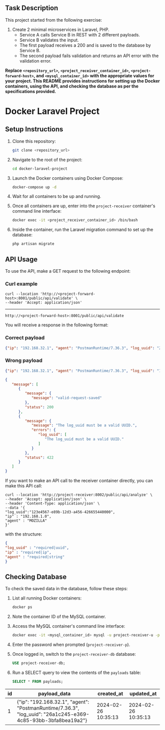 ## Task Description

This project started from the following exercise:

1. Create 2 minimal microservices in Laravel, PHP.
   - Service A calls Service B in REST with 2 different payloads.
   - Service B validates the input.
   - The first payload receives a 200 and is saved to the database by Service B.
   - The second payload fails validation and returns an API error with the validation error.

**Replace `<repository_url>`, `<project_receiver_container_id>`, `<project-forward-host>`, and `<mysql_container_id>` with the appropriate values for your project. This README provides instructions for setting up the Docker containers, using the API, and checking the database as per the specifications provided.**

# Docker Laravel Project

## Setup Instructions

1. Clone this repository:
   ```bash
   git clone <repository_url>
   ```

2. Navigate to the root of the project:
   ```bash
   cd docker-laravel-project
   ```

3. Launch the Docker containers using Docker Compose:
   ```bash
   docker-compose up -d
   ```

4. Wait for all containers to be up and running.

5. Once all containers are up, enter into the `project-receiver` container's command line interface:

   ```bash
   docker exec -it <project_receiver_container_id> /bin/bash
   ```

6. Inside the container, run the Laravel migration command to set up the database:
   ```bash
   php artisan migrate
   ```

## API Usage

To use the API, make a GET request to the following endpoint:
### Curl example
```
curl --location 'http://<project-forward-host>:8001/public/api/validate' \
--header 'Accept: application/json'
```
----

```
http://<project-forward-host>:8001/public/api/validate
```

You will receive a response in the following format:

### Correct payload
```json
{"ip": "192.168.32.1", "agent": "PostmanRuntime/7.36.3", "log_uuid": "26a1c245-e369-4c85-93bb-3bfa8bea19a2"}
```
### Wrong payload
```json
{"ip": "192.168.32.1", "agent": "PostmanRuntime/7.36.3", "log_uuid": "123124qwe234"}
```

```json
{
   "message": [
      {
         "message": {
            "message": "valid-request-saved"
         },
         "status": 200
      },
      {
         "message": {
            "message": "The log_uuid must be a valid UUID.",
            "errors": {
               "log_uuid": [
                  "The log_uuid must be a valid UUID."
               ]
            }
         },
         "status": 422
      }
   ]
}
```

If you want to make an API call to the receiver container directly, you can make this API call:

```
curl --location 'http://project-receiver:8002/public/api/analyze' \
--header 'Accept: application/json' \
--header 'Content-Type: application/json' \
--data '{
"log_uuid":"123e4567-e89b-12d3-a456-426655440000",
"ip" : "192.168.1.0",
"agent" : "MOZILLA"
}'
```

with the structure:

```json
{
"log_uuid" : "required|uuid",
"ip" : "required|ip",
"agent" : "required|string"
}
```


## Checking Database

To check the saved data in the database, follow these steps:

1. List all running Docker containers:
   ```bash
   docker ps
   ```

2. Note the container ID of the MySQL container.

3. Access the MySQL container's command line interface:
   ```bash
   docker exec -it <mysql_container_id> mysql -u project-receiver-u -p project-receiver-db
   ```

4. Enter the password when prompted (`project-receiver-p`).

5. Once logged in, switch to the `project-receiver-db` database:
   ```sql
   USE project-receiver-db;
   ```

6. Run a SELECT query to view the contents of the `payloads` table:
   ```sql
   SELECT * FROM payloads;
   ```
| id | payload_data | created_at          | updated_at          |
|----|--------------|---------------------|---------------------|
|  1 | {"ip": "192.168.32.1", "agent": "PostmanRuntime/7.36.3", "log_uuid": "26a1c245-e369-4c85-93bb-3bfa8bea19a2"} | 2024-02-26 10:35:13 | 2024-02-26 10:35:13 |

```
